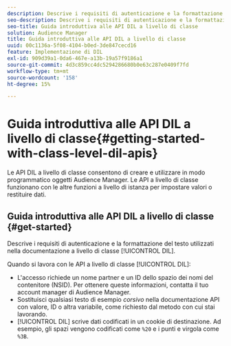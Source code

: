 ```yaml
---
description: Descrive i requisiti di autenticazione e la formattazione del testo utilizzati nella documentazione di DIL a livello di classe.
seo-description: Descrive i requisiti di autenticazione e la formattazione del testo utilizzati nella documentazione di DIL a livello di classe.
seo-title: Guida introduttiva alle API DIL a livello di classe
solution: Audience Manager
title: Guida introduttiva alle API DIL a livello di classe
uuid: 00c1136a-5f08-4104-b0ed-3de847cecd16
feature: Implementazione di DIL
exl-id: 909d39a1-0da6-467e-a13b-19a57f9186a1
source-git-commit: 4d3c859cc4dc5294286680b0e63c287e0409f7fd
workflow-type: tm+mt
source-wordcount: '158'
ht-degree: 15%

---
```


# Guida introduttiva alle API DIL a livello di classe{#getting-started-with-class-level-dil-apis}

Le API DIL a livello di classe consentono di creare e utilizzare in modo programmatico oggetti Audience Manager. Le API a livello di classe funzionano con le altre funzioni a livello di istanza per impostare valori o restituire dati.

## Guida introduttiva alle API DIL a livello di classe {#get-started}

Descrive i requisiti di autenticazione e la formattazione del testo utilizzati nella documentazione a livello di classe [!UICONTROL DIL].

<!-- 

c_class_start.xml

 -->

Quando si lavora con le API a livello di classe [!UICONTROL DIL]:

* L&#39;accesso richiede un nome partner e un ID dello spazio dei nomi del contenitore (NSID). Per ottenere queste informazioni, contatta il tuo account manager di Audience Manager.
* Sostituisci qualsiasi testo di esempio *corsivo* nella documentazione API con valore, ID o altra variabile, come richiesto dal metodo con cui stai lavorando.
* [!UICONTROL DIL] scrive dati codificati in un cookie di destinazione. Ad esempio, gli spazi vengono codificati come `%20` e i punti e virgola come `%3B`.
